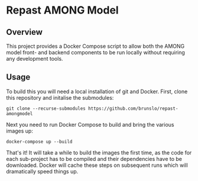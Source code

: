 # Repast AMONG Model
## Overview
This project provides a Docker Compose script to allow both the AMONG model front- and backend components to be run locally without requiring any development tools.

## Usage
To build this you will need a local installation of git and Docker. First, clone this repository and initalise the submodules:
```
git clone --recurse-submodules https://github.com/brunslo/repast-amongmodel
```
Next you need to run Docker Compose to build and bring the various images up:
```
docker-compose up --build
```
That's it! It will take a while to build the images the first time, as the code for each sub-project has to be compiled and their dependencies have to be downloaded. Docker will cache these steps on subsequent runs which will dramatically speed things up.